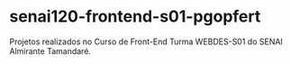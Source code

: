 # senai120-frontend-s01-pgopfert
Projetos realizados no Curso de Front-End Turma WEBDES-S01 do SENAI Almirante Tamandaré.
